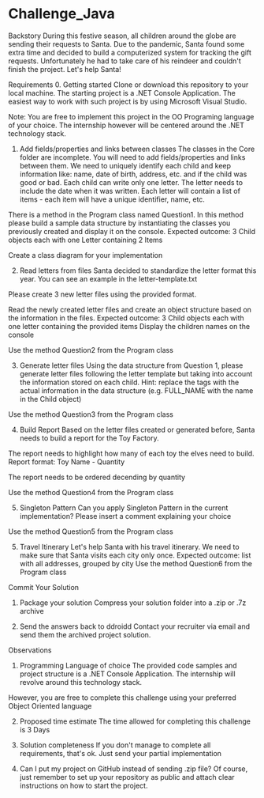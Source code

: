 # Challenge_Java
Backstory
During this festive season, all children around the globe are sending their requests to Santa. Due to the pandemic, Santa found some extra time and decided to build a computerized system for tracking the gift requests. Unfortunately he had to take care of his reindeer and couldn't finish the project. Let's help Santa!

Requirements
0. Getting started
Clone or download this repository to your local machine. The starting project is a .NET Console Application. The easiest way to work with such project is by using Microsoft Visual Studio.

Note: You are free to implement this project in the OO Programing language of your choice. The internship however will be centered around the .NET technology stack.

1. Add fields/properties and links between classes
The classes in the Core folder are incomplete. You will need to add fields/properties and links between them. We need to uniquely identify each child and keep information like: name, date of birth, address, etc. and if the child was good or bad. Each child can write only one letter. The letter needs to include the date when it was written. Each letter will contain a list of items - each item will have a unique identifier, name, etc.

There is a method in the Program class named Question1. In this method please build a sample data structure by instantiating the classes you previously created and display it on the console. Expected outcome: 3 Child objects each with one Letter containing 2 Items

Create a class diagram for your implementation

2. Read letters from files
Santa decided to standardize the letter format this year. You can see an example in the letter-template.txt

Please create 3 new letter files using the provided format.

Read the newly created letter files and create an object structure based on the information in the files. Expected outcome: 3 Child objects each with one letter containing the provided items Display the children names on the console

Use the method Question2 from the Program class

3. Generate letter files
Using the data structure from Question 1, please generate letter files following the letter template but taking into account the information stored on each child. Hint: replace the tags with the actual information in the data structure (e.g. FULL_NAME with the name in the Child object)

Use the method Question3 from the Program class

4. Build Report
Based on the letter files created or generated before, Santa needs to build a report for the Toy Factory.

The report needs to highlight how many of each toy the elves need to build. Report format: Toy Name - Quantity

The report needs to be ordered decending by quantity

Use the method Question4 from the Program class

5. Singleton Pattern
Can you apply Singleton Pattern in the current implementation? Please insert a comment explaining your choice

Use the method Question5 from the Program class

5. Travel Itinerary
Let's help Santa with his travel itinerary. We need to make sure that Santa visits each city only once. Expected outcome: list with all addresses, grouped by city Use the method Question6 from the Program class

Commit Your Solution
1. Package your solution
Compress your solution folder into a .zip or .7z archive

2. Send the answers back to ddroidd
Contact your recruiter via email and send them the archived project solution.

Observations
1. Programming Language of choice
The provided code samples and project structure is a .NET Console Application. The internship will revolve around this technology stack.

However, you are free to complete this challenge using your preferred Object Oriented language

2. Proposed time estimate
The time allowed for completing this challenge is 3 Days

3. Solution completeness
If you don't manage to complete all requirements, that's ok. Just send your partial implementation

4. Can I put my project on GitHub instead of sending .zip file?
Of course, just remember to set up your repository as public and attach clear instructions on how to start the project.
